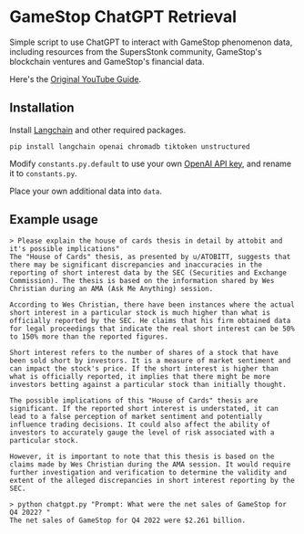 # GameStop ChatGPT Retrieval

Simple script to use ChatGPT to interact with GameStop phenomenon data, including resources from the SupersStonk community, GameStop's blockchain ventures and GameStop's financial data.

Here's the [Original YouTube Guide](https://youtu.be/9AXP7tCI9PI).

## Installation

Install [Langchain](https://github.com/hwchase17/langchain) and other required packages.

```
pip install langchain openai chromadb tiktoken unstructured
```

Modify `constants.py.default` to use your own [OpenAI API key](https://platform.openai.com/account/api-keys), and rename it to `constants.py`.

Place your own additional data into `data`.

## Example usage

```
> Please explain the house of cards thesis in detail by attobit and it's possible implications"
The "House of Cards" thesis, as presented by u/ATOBITT, suggests that there may be significant discrepancies and inaccuracies in the reporting of short interest data by the SEC (Securities and Exchange Commission). The thesis is based on the information shared by Wes Christian during an AMA (Ask Me Anything) session.

According to Wes Christian, there have been instances where the actual short interest in a particular stock is much higher than what is officially reported by the SEC. He claims that his firm obtained data for legal proceedings that indicate the real short interest can be 50% to 150% more than the reported figures.

Short interest refers to the number of shares of a stock that have been sold short by investors. It is a measure of market sentiment and can impact the stock's price. If the short interest is higher than what is officially reported, it implies that there might be more investors betting against a particular stock than initially thought.

The possible implications of this "House of Cards" thesis are significant. If the reported short interest is understated, it can lead to a false perception of market sentiment and potentially influence trading decisions. It could also affect the ability of investors to accurately gauge the level of risk associated with a particular stock.

However, it is important to note that this thesis is based on the claims made by Wes Christian during the AMA session. It would require further investigation and verification to determine the validity and
extent of the alleged discrepancies in short interest reporting by the SEC.
```

```
> python chatgpt.py "Prompt: What were the net sales of GameStop for Q4 2022? "
The net sales of GameStop for Q4 2022 were $2.261 billion.
```
